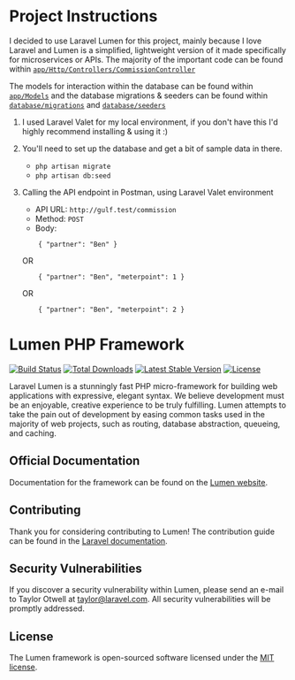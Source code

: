 # Project Instructions

I decided to use Laravel Lumen for this project, mainly because I love Laravel and Lumen is a simplified, lightweight version of it made specifically for microservices or APIs. The majority of the important code can be found within [`app/Http/Controllers/CommissionController`](app/Http/Controllers/CommissionController)

The models for interaction within the database can be found within [`app/Models`](app/Models) and the database migrations & seeders can be found within [`database/migrations`](database/migrations) and [`database/seeders`](database/seeders)

1. I used Laravel Valet for my local environment, if you don't have this I'd highly recommend installing & using it :)

2. You'll need to set up the database and get a bit of sample data in there.
    - `php artisan migrate`
    - `php artisan db:seed`

3. Calling the API endpoint in Postman, using Laravel Valet environment
    - API URL: `http://gulf.test/commission`
    - Method: `POST`
    - Body:

    ```
        { "partner": "Ben" }
    ```

    OR

    ```
        { "partner": "Ben", "meterpoint": 1 }
    ```

    OR

    ```
        { "partner": "Ben", "meterpoint": 2 }
    ```

# Lumen PHP Framework

[![Build Status](https://travis-ci.org/laravel/lumen-framework.svg)](https://travis-ci.org/laravel/lumen-framework)
[![Total Downloads](https://img.shields.io/packagist/dt/laravel/framework)](https://packagist.org/packages/laravel/lumen-framework)
[![Latest Stable Version](https://img.shields.io/packagist/v/laravel/framework)](https://packagist.org/packages/laravel/lumen-framework)
[![License](https://img.shields.io/packagist/l/laravel/framework)](https://packagist.org/packages/laravel/lumen-framework)

Laravel Lumen is a stunningly fast PHP micro-framework for building web applications with expressive, elegant syntax. We believe development must be an enjoyable, creative experience to be truly fulfilling. Lumen attempts to take the pain out of development by easing common tasks used in the majority of web projects, such as routing, database abstraction, queueing, and caching.

## Official Documentation

Documentation for the framework can be found on the [Lumen website](https://lumen.laravel.com/docs).

## Contributing

Thank you for considering contributing to Lumen! The contribution guide can be found in the [Laravel documentation](https://laravel.com/docs/contributions).

## Security Vulnerabilities

If you discover a security vulnerability within Lumen, please send an e-mail to Taylor Otwell at taylor@laravel.com. All security vulnerabilities will be promptly addressed.

## License

The Lumen framework is open-sourced software licensed under the [MIT license](https://opensource.org/licenses/MIT).
